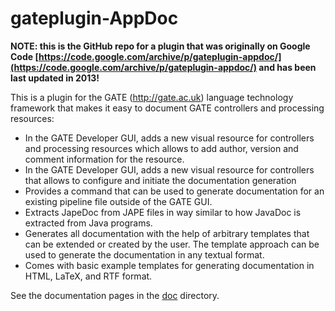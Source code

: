 # gateplugin-AppDoc

**NOTE: this is the GitHub repo for a plugin that was originally on Google
Code [https://code.google.com/archive/p/gateplugin-appdoc/](https://code.google.com/archive/p/gateplugin-appdoc/) and has been last updated in 2013!**

This is a plugin for the GATE (http://gate.ac.uk) language technology framework that makes it easy to document GATE controllers and processing resources:

* In the GATE Developer GUI, adds a new visual resource for controllers and processing resources which allows to add author, version and comment information for the resource. 
* In the GATE Developer GUI, adds a new visual resource for controllers that allows to configure and initiate the documentation generation 
* Provides a command that can be used to generate documentation for an existing pipeline file outside of the GATE GUI. 
* Extracts JapeDoc from JAPE files in way similar to how JavaDoc is extracted from Java programs. 
* Generates all documentation with the help of arbitrary templates that can be extended or created by the user. The template approach can be used to generate the documentation in any textual format. 
* Comes with basic example templates for generating documentation in HTML, LaTeX, and RTF format.

See the documentation pages in the [doc](doc) directory.
